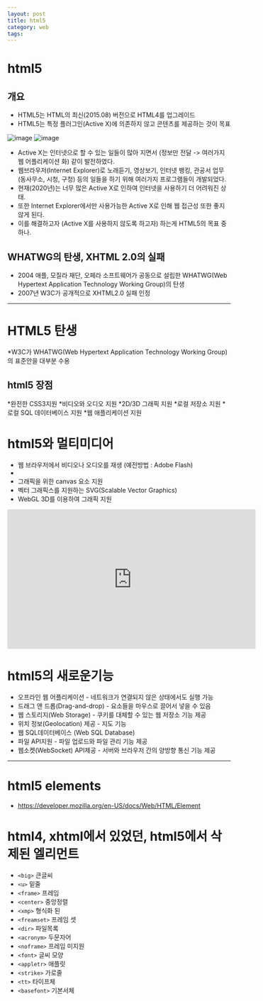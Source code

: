 ```yaml
---
layout: post
title: html5
category: web
tags: 
---
```


# html5

## 개요
* HTML5는 HTML의 최신(2015.08) 버전으로 HTML4를 업그레이드
* HTML5는 특정 플러그인(Active X)에 의존하지 않고 콘텐츠를 제공하는 것이 목표
  
![image](https://github.com/gunug/gunug.github.io/assets/52345276/e616289b-d148-4c44-b804-a3c0fcf47032)
![image](https://github.com/gunug/gunug.github.io/assets/52345276/f124a4ea-3766-478b-94fe-153df19b056d)

* Active X는 인터넷으로 할 수 있는 일들이 많아 지면서 (정보만 전달 -> 여러가지 웹 어플리케이션 화) 같이 발전하였다.
* 웹브라우저(Internet Explorer)로 노래듣기, 영상보기, 인터넷 뱅킹, 관공서 업무(동사무소, 시청, 구청) 등의 일들을 하기 위해 여러가지 프로그램들이 개발되었다.
* 현재(2020년)는 너무 많은 Active X로 인하여 인터넷을 사용하기 더 어려워진 상태.
* 또한 Internet Explorer에서만 사용가능한 Active X로 인해 웹 접근성 또한 좋지 않게 된다.
* 이를 해결하고자 (Active X를 사용하지 않도록 하고자) 하는게 HTML5의 목표 중 하나.

## WHATWG의 탄생, XHTML 2.0의 실패
* 2004 애플, 모질라 재단, 오페라 소프트웨어가 공동으로 설립한 WHATWG(Web Hypertext Application Technology Working Group)의 탄생
* 2007년 W3C가 공개적으로 XHTML2.0 실패 인정

---

# HTML5 탄생
*W3C가 WHATWG(Web Hypertext Application Technology Working Group)의 표준안을 대부분 수용

## html5 장점
*완전한 CSS3지원
*비디오와 오디오 지원
*2D/3D 그래픽 지원
*로컬 저장소 지원
*로컬 SQL 데이터베이스 지원
*웹 애플리케이션 지원

# html5와 멀티미디어
* 웹 브라우저에서 비디오나 오디오를 재생 (예전방법 : Adobe Flash)
* <audio>,<video> 태그를 이용해서 지원
* 그래픽을 위한 canvas 요소 지원
* 벡터 그래픽스를 지원하는 SVG(Scalable Vector Graphics)
* WebGL 3D를 이용하여 그래픽 지원

<iframe width="560" height="315" src="https://www.youtube.com/embed/XhMN0wlITLk?si=frx1-oKcpqsf8Q8y" title="YouTube video player" frameborder="0" allow="accelerometer; autoplay; clipboard-write; encrypted-media; gyroscope; picture-in-picture; web-share" allowfullscreen></iframe>

# html5의 새로운기능
* 오프라인 웹 어플리케이션 - 네트워크가 연결되지 않은 상태에서도 실행 가능
* 드래그 앤 드롭(Drag-and-drop) - 요소들을 마우스로 끌어서 넣을 수 있음
* 웹 스토리지(Web Storage) - 쿠키를 대체할 수 있는 웹 저장소 기능 제공
* 위치 정보(Geolocation) 제공 - 지도 기능
* 웹 SQL데이터베이스 (Web SQL Database)
* 파일 API지원 - 파일 업로드와 파일 관리 기능 제공
* 웹소켓(WebSocket) API제공 - 서버와 브라우저 간의 양방향 통신 기능 제공

---

# html5 elements
* https://developer.mozilla.org/en-US/docs/Web/HTML/Element

# html4, xhtml에서 있었던, html5에서 삭제된 엘리먼트
* ```<big>``` 큰글씨
* ```<u>``` 밑줄
* ```<frame>``` 프레임
* ```<center>``` 중앙정렬
* ```<xmp>``` 형식화 된
* ```<freamset>``` 프레임 셋
* ```<dir>``` 파일목록
* ```<acronym>``` 두문자어
* ```<noframe>``` 프레임 미지원
* ```<font>``` 글씨 모양
* ```<appletr>``` 애플릿
* ```<strike>``` 가로줄
* ```<tt>``` 타이프체
* ```<basefont>``` 기본서체
